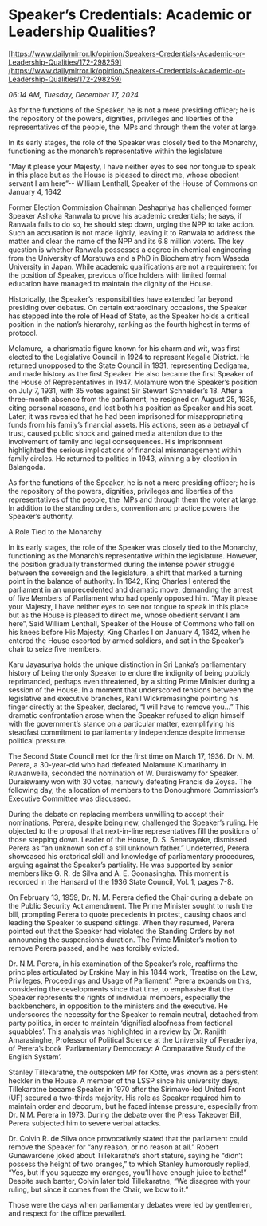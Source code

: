 # Speaker’s Credentials: Academic or Leadership Qualities?

[https://www.dailymirror.lk/opinion/Speakers-Credentials-Academic-or-Leadership-Qualities/172-298259](https://www.dailymirror.lk/opinion/Speakers-Credentials-Academic-or-Leadership-Qualities/172-298259)

*06:14 AM, Tuesday, December 17, 2024*

As for the functions of the Speaker, he is not a mere presiding officer; he is the repository of the powers, dignities, privileges and liberties of the representatives of the people, the  MPs and through them the voter at large.

In its early stages, the role of the Speaker was closely tied to the Monarchy, functioning as the monarch’s representative within the legislature

“May it please your Majesty, I have neither eyes to see nor tongue to speak in this place but as the House is pleased to direct me, whose obedient servant I am here”-- William Lenthall, Speaker of the House of Commons on January 4, 1642

Former Election Commission Chairman Deshapriya has challenged former Speaker Ashoka Ranwala to prove his academic credentials; he says, if Ranwala fails to do so, he should step down, urging the NPP to take action. Such an accusation is not made lightly, leaving it to Ranwala to address the matter and clear the name of the NPP and its 6.8 million voters. The key question is whether Ranwala possesses a degree in chemical engineering from the University of Moratuwa and a PhD in Biochemistry from Waseda University in Japan. While academic qualifications are not a requirement for the position of Speaker, previous office holders with limited formal education have managed to maintain the dignity of the House.

Historically, the Speaker’s responsibilities have extended far beyond presiding over debates. On certain extraordinary occasions, the Speaker has stepped into the role of Head of State, as the Speaker holds a critical position in the nation’s hierarchy, ranking as the fourth highest in terms of protocol.

Molamure,  a charismatic figure known for his charm and wit, was first elected to the Legislative Council in 1924 to represent Kegalle District. He returned unopposed to the State Council in 1931, representing Dedigama, and made history as the first Speaker. He also became the first Speaker of the House of Representatives in 1947. Molamure won the Speaker’s position on July 7, 1931, with 35 votes against Sir Stewart Schneider’s 18. After a three-month absence from the parliament, he resigned on August 25, 1935, citing personal reasons, and lost both his position as Speaker and his seat. Later, it was revealed that he had been imprisoned for misappropriating funds from his family’s financial assets. His actions, seen as a betrayal of trust, caused public shock and gained media attention due to the involvement of family and legal consequences. His imprisonment highlighted the serious implications of financial mismanagement within family circles. He returned to politics in 1943, winning a by-election in Balangoda.

As for the functions of the Speaker, he is not a mere presiding officer; he is the repository of the powers, dignities, privileges and liberties of the representatives of the people, the  MPs and through them the voter at large. In addition to the standing orders, convention and practice powers the Speaker’s authority.

A Role Tied to the Monarchy

In its early stages, the role of the Speaker was closely tied to the Monarchy, functioning as the Monarch’s representative within the legislature. However, the position gradually transformed during the intense power struggle between the sovereign and the legislature, a shift that marked a turning point in the balance of authority. In 1642, King Charles I entered the parliament in an unprecedented and dramatic move, demanding the arrest of five Members of Parliament who had openly opposed him. “May it please your Majesty, I have neither eyes to see nor tongue to speak in this place but as the House is pleased to direct me, whose obedient servant I am here”, Said William Lenthall, Speaker of the House of Commons who fell on his knees before His Majesty, King Charles I on January 4, 1642, when he entered the House escorted by armed soldiers, and sat in the Speaker’s chair to seize five members.

Karu Jayasuriya holds the unique distinction in Sri Lanka’s parliamentary history of being the only Speaker to endure the indignity of being publicly reprimanded, perhaps even threatened, by a sitting Prime Minister during a session of the House. In a moment that underscored tensions between the legislative and executive branches, Ranil Wickremasinghe pointing his finger directly at the Speaker, declared, “I will have to remove you…” This dramatic confrontation arose when the Speaker refused to align himself with the government’s stance on a particular matter, exemplifying his steadfast commitment to parliamentary independence despite immense political pressure.

The Second State Council met for the first time on March 17, 1936. Dr N. M. Perera, a 30-year-old who had defeated Molamure Kumarihamy in Ruwanwella, seconded the nomination of W. Duraiswamy for Speaker. Duraiswamy won with 30 votes, narrowly defeating Francis de Zoysa. The following day, the allocation of members to the Donoughmore Commission’s Executive Committee was discussed.

During the debate on replacing members unwilling to accept their nominations, Perera, despite being new, challenged the Speaker’s ruling. He objected to the proposal that next-in-line representatives fill the positions of those stepping down. Leader of the House, D. S. Senanayake, dismissed Perera as “an unknown son of a still unknown father.” Undeterred, Perera showcased his oratorical skill and knowledge of parliamentary procedures, arguing against the Speaker’s partiality. He was supported by senior members like G. R. de Silva and A. E. Goonasingha. This moment is recorded in the Hansard of the 1936 State Council, Vol. 1, pages 7-8.

On February 13, 1959, Dr. N. M. Perera defied the Chair during a debate on the Public Security Act amendment. The Prime Minister sought to rush the bill, prompting Perera to quote precedents in protest, causing chaos and leading the Speaker to suspend sittings. When they resumed, Perera pointed out that the Speaker had violated the Standing Orders by not announcing the suspension’s duration. The Prime Minister’s motion to remove Perera passed, and he was forcibly evicted.

Dr. N.M. Perera, in his examination of the Speaker’s role, reaffirms the principles articulated by Erskine May in his 1844 work, ‘Treatise on the Law, Privileges, Proceedings and Usage of Parliament’. Perera expands on this, considering the developments since that time, to emphasise that the Speaker represents the rights of individual members, especially the backbenchers, in opposition to the ministers and the executive. He underscores the necessity for the Speaker to remain neutral, detached from party politics, in order to maintain ‘dignified aloofness from factional squabbles’. This analysis was highlighted in a review by Dr. Ranjith Amarasinghe, Professor of Political Science at the University of Peradeniya, of Perera’s book ‘Parliamentary Democracy: A Comparative Study of the English System’.

Stanley Tillekaratne, the outspoken MP for Kotte, was known as a persistent heckler in the House. A member of the LSSP since his university days, Tillekaratne became Speaker in 1970 after the Sirimavo-led United Front (UF) secured a two-thirds majority. His role as Speaker required him to maintain order and decorum, but he faced intense pressure, especially from Dr. N.M. Perera in 1973. During the debate over the Press Takeover Bill, Perera subjected him to severe verbal attacks.

Dr. Colvin R. de Silva once provocatively stated that the parliament could remove the Speaker for “any reason, or no reason at all.” Robert Gunawardene joked about Tillekaratne’s short stature, saying he “didn’t possess the height of two oranges,” to which Stanley humorously replied, “Yes, but if you squeeze my oranges, you’ll have enough juice to bathe!” Despite such banter, Colvin later told Tillekaratne, “We disagree with your ruling, but since it comes from the Chair, we bow to it.”

Those were the days when parliamentary debates were led by gentlemen, and respect for the office prevailed.

